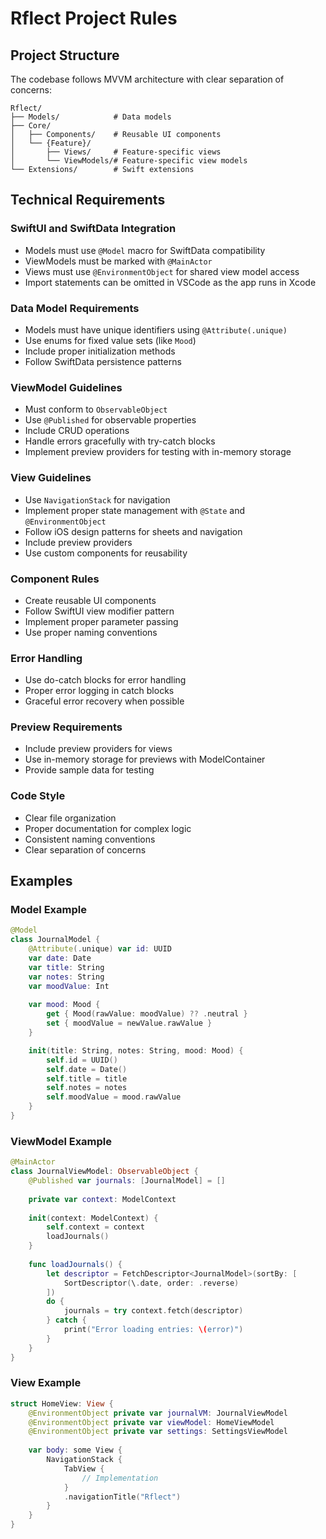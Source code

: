 # Rflect Project Rules

## Project Structure
The codebase follows MVVM architecture with clear separation of concerns:
```
Rflect/
├── Models/            # Data models
├── Core/
│   ├── Components/    # Reusable UI components
│   └── {Feature}/    
│       ├── Views/     # Feature-specific views
│       └── ViewModels/# Feature-specific view models
└── Extensions/        # Swift extensions
```

## Technical Requirements

### SwiftUI and SwiftData Integration
- Models must use `@Model` macro for SwiftData compatibility
- ViewModels must be marked with `@MainActor`
- Views must use `@EnvironmentObject` for shared view model access
- Import statements can be omitted in VSCode as the app runs in Xcode

### Data Model Requirements
- Models must have unique identifiers using `@Attribute(.unique)`
- Use enums for fixed value sets (like `Mood`)
- Include proper initialization methods
- Follow SwiftData persistence patterns

### ViewModel Guidelines
- Must conform to `ObservableObject`
- Use `@Published` for observable properties
- Include CRUD operations
- Handle errors gracefully with try-catch blocks
- Implement preview providers for testing with in-memory storage

### View Guidelines
- Use `NavigationStack` for navigation
- Implement proper state management with `@State` and `@EnvironmentObject`
- Follow iOS design patterns for sheets and navigation
- Include preview providers
- Use custom components for reusability

### Component Rules
- Create reusable UI components
- Follow SwiftUI view modifier pattern
- Implement proper parameter passing
- Use proper naming conventions

### Error Handling
- Use do-catch blocks for error handling
- Proper error logging in catch blocks
- Graceful error recovery when possible

### Preview Requirements
- Include preview providers for views
- Use in-memory storage for previews with ModelContainer
- Provide sample data for testing

### Code Style
- Clear file organization
- Proper documentation for complex logic
- Consistent naming conventions
- Clear separation of concerns

## Examples

### Model Example
```swift
@Model
class JournalModel {
    @Attribute(.unique) var id: UUID
    var date: Date
    var title: String
    var notes: String
    var moodValue: Int
    
    var mood: Mood {
        get { Mood(rawValue: moodValue) ?? .neutral }
        set { moodValue = newValue.rawValue }
    }

    init(title: String, notes: String, mood: Mood) {
        self.id = UUID()
        self.date = Date()
        self.title = title
        self.notes = notes
        self.moodValue = mood.rawValue
    }
}
```

### ViewModel Example
```swift
@MainActor
class JournalViewModel: ObservableObject {
    @Published var journals: [JournalModel] = []
    
    private var context: ModelContext
    
    init(context: ModelContext) {
        self.context = context
        loadJournals()
    }
    
    func loadJournals() {
        let descriptor = FetchDescriptor<JournalModel>(sortBy: [
            SortDescriptor(\.date, order: .reverse)
        ])
        do {
            journals = try context.fetch(descriptor)
        } catch {
            print("Error loading entries: \(error)")
        }
    }
}
```

### View Example
```swift
struct HomeView: View {
    @EnvironmentObject private var journalVM: JournalViewModel
    @EnvironmentObject private var viewModel: HomeViewModel
    @EnvironmentObject private var settings: SettingsViewModel
    
    var body: some View {
        NavigationStack {
            TabView {
                // Implementation
            }
            .navigationTitle("Rflect")
        }
    }
}